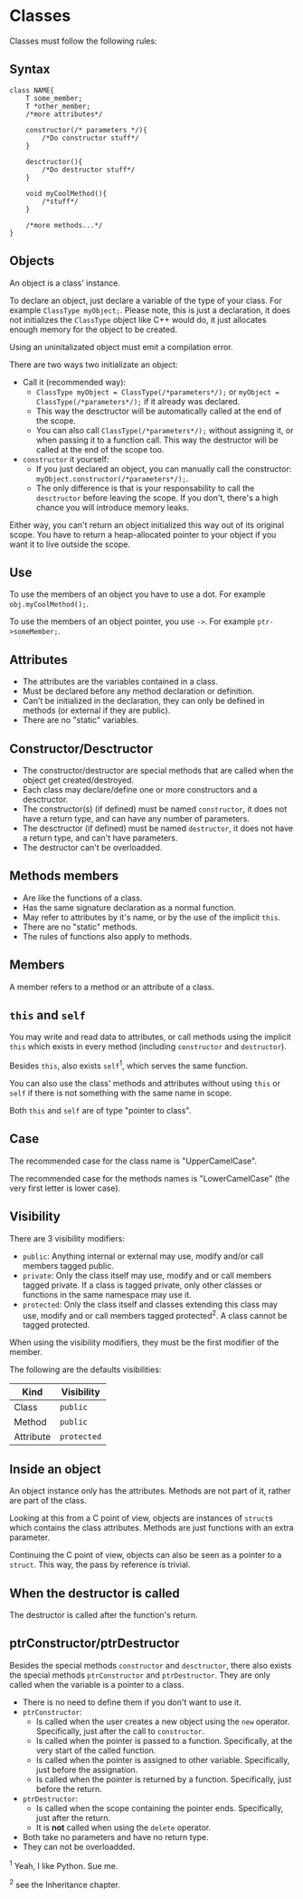 # Classes

Classes must follow the following rules:

## Syntax

```
class NAME{
    T some_member;
    T *other_member;
    /*more attributes*/

    constructor(/* parameters */){
        /*Do constructor stuff*/
    }

    desctructor(){
        /*Do destructor stuff*/
    }

    void myCoolMethod(){
        /*stuff*/
    }

    /*more methods...*/
}
```

## Objects

An object is a class' instance.

To declare an object, just declare a variable of the type of your class. For example `ClassType myObject;`. Please note, this is just a declaration, it does not initializes the `ClassType` object like C++ would do, it just allocates enough memory for the object to be created.

Using an uninitalizated object must emit a compilation error.

There are two ways two initializate an object:

- Call it (recommended way): 
  - `ClassType myObject = ClassType(/*parameters*/);` or `myObject = ClassType(/*parameters*/);` if it already was declared.
  - This way the desctructor will be automatically called at the end of the scope.
  - You can also call `ClassType(/*parameters*/);` without assigning it, or when passing it to a function call. This way the destructor will be called at the end of the scope too.
- `constructor` it yourself:
  - If you just declared an object, you can manually call the constructor: `myObject.constructor(/*parameters*/);`.
  - The only difference is that is your responsability to call the `desctructor` before leaving the scope. If you don't, there's a high chance you will introduce memory leaks.

Either way, you can't return an object initialized this way out of its original scope. You have to return a heap-allocated pointer to your object if you want it to live outside the scope.

## Use

To use the members of an object you have to use a dot. For example `obj.myCoolMethod();`.

To use the members of an object pointer, you use `->`. For example `ptr->someMember;`.

## Attributes

- The attributes are the variables contained in a class.
- Must be declared before any method declaration or definition.
- Can't be initialized in the declaration, they can only be defined in methods (or external if they are public).
- There are no "static" variables.

## Constructor/Desctructor

- The constructor/destructor are special methods that are called when the object get created/destroyed.
- Each class may declare/define one or more constructors and a desctructor.
- The constructor(s) (if defined) must be named `constructor`, it does not have a return type, and can have any number of parameters.
- The desctructor (if defined) must be named `destructor`, it does not have a return type, and can't have parameters.
- The destructor can't be overloadded.

## Methods members

- Are like the functions of a class.
- Has the same signature declaration as a normal function.
- May refer to attributes by it's name, or by the use of the implicit `this`.
- There are no "static" methods.
- The rules of functions also apply to methods.

## Members

A member refers to a method or an attribute of a class.

## `this` and `self`

You may write and read data to attributes, or call methods using the implicit `this` which exists in every method (including `constructor` and `destructor`).

Besides `this`, also exists `self`<sup>1</sup>, which serves the same function.

You can also use the class' methods and attributes without using `this` or `self` if there is not something with the same name in scope.

Both `this` and `self` are of type "pointer to class".

## Case

The recommended case for the class name is "UpperCamelCase".

The recommended case for the methods names is "LowerCamelCase" (the very first letter is lower case).

## Visibility

There are 3 visibility modifiers:

- `public`: Anything internal or external may use, modify and/or call members tagged public.
- `private`: Only the class itself may use, modify and or call members tagged private. If a class is tagged private, only other classes or functions in the same namespace may use it.
- `protected`: Only the class itself and classes extending this class may use, modify and or call members tagged protected<sup>2</sup>. A class cannot be tagged protected.

When using the visibility modifiers, they must be the first modifier of the member.

The following are the defaults visibilities:

| Kind | Visibility |
| --- | --- |
| Class | `public` |
| Method | `public` |
| Attribute | `protected` |

## Inside an object

An object instance only has the attributes. Methods are not part of it, rather are part of the class.

Looking at this from a C point of view, objects are instances of `struct`s which contains the class attributes. Methods are just functions with an extra parameter.

Continuing the C point of view, objects can also be seen as a pointer to a `struct`. This way, the pass by reference is trivial.

## When the destructor is called

The destructor is called after the function's return.

## ptrConstructor/ptrDestructor

Besides the special methods `constructor` and `desctructor`, there also exists the special methods `ptrConstructor` and `ptrDestructor`. They are only called when the variable is a pointer to a class.

- There is no need to define them if you don't want to use it.
- `ptrConstructor`:
  - Is called when the user creates a new object using the `new` operator. Specifically, just after the call to `constructor`.
  - Is called when the pointer is passed to a function. Specifically, at the very start of the called function.
  - Is called when the pointer is assigned to other variable. Specifically, just before the assignation.
  - Is called when the pointer is returned by a function. Specifically, just before the return.
- `ptrDestructor`:
  - Is called when the scope containing the pointer ends. Specifically, just after the return.
  - It is **not** called when using the `delete` operator.
- Both take no parameters and have no return type.
- They can not be overloadded.


<sup>1</sup> Yeah, I like Python. Sue me.

<sup>2</sup> see the Inheritance chapter.
